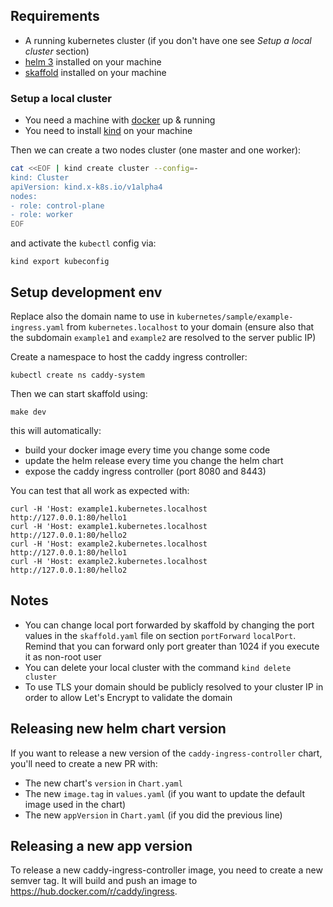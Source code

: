 ## Requirements

 - A running kubernetes cluster (if you don't have one see *Setup a local cluster* section)
 - [helm 3](https://helm.sh/) installed on your machine
 - [skaffold](https://skaffold.dev/) installed on your machine

### Setup a local cluster

 - You need a machine with [docker](https://docker.io) up & running
 - You need to install [kind](https://kind.sigs.k8s.io/) on your machine

Then we can create a two nodes cluster (one master and one worker):

```bash
cat <<EOF | kind create cluster --config=-
kind: Cluster
apiVersion: kind.x-k8s.io/v1alpha4
nodes:
- role: control-plane
- role: worker
EOF
```
and activate the `kubectl` config via:
```
kind export kubeconfig
```

## Setup development env

Replace also the domain name to use in `kubernetes/sample/example-ingress.yaml` from `kubernetes.localhost` to your domain (ensure also that the subdomain `example1` and `example2` are resolved to the server public IP)

Create a namespace to host the caddy ingress controller:
```
kubectl create ns caddy-system
```

Then we can start skaffold using:
```
make dev
```

this will automatically:

 - build your docker image every time you change some code
 - update the helm release every time you change the helm chart
 - expose the caddy ingress controller (port 8080 and 8443)

You can test that all work as expected with:
```
curl -H 'Host: example1.kubernetes.localhost http://127.0.0.1:80/hello1
curl -H 'Host: example1.kubernetes.localhost http://127.0.0.1:80/hello2
curl -H 'Host: example2.kubernetes.localhost http://127.0.0.1:80/hello1
curl -H 'Host: example2.kubernetes.localhost http://127.0.0.1:80/hello2
```

## Notes

 - You can change local port forwarded by skaffold by changing the port values in the `skaffold.yaml` file on section `portForward` `localPort`. Remind that you can forward only port greater than 1024 if you execute it as non-root user
 - You can delete your local cluster with the command `kind delete cluster`
 - To use TLS your domain should be publicly resolved to your cluster IP in order to allow Let's Encrypt to validate the domain

## Releasing new helm chart version

If you want to release a new version of the `caddy-ingress-controller` chart, you'll need
to create a new PR with:
- The new chart's `version` in `Chart.yaml`
- The new `image.tag` in `values.yaml` (if you want to update the default image used in the chart)
- The new `appVersion` in `Chart.yaml` (if you did the previous line)

## Releasing a new app version

To release a new caddy-ingress-controller image, you need to create a new semver tag.
It will build and push an image to https://hub.docker.com/r/caddy/ingress.
